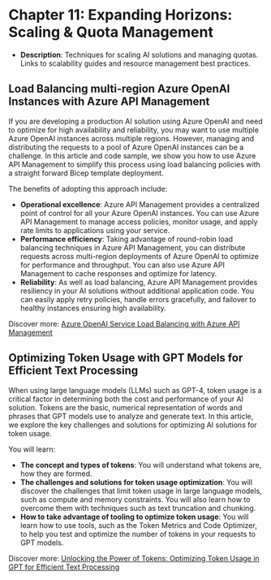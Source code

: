# Chapter 11: Expanding Horizons: Scaling & Quota Management

- **Description**: Techniques for scaling AI solutions and managing quotas. Links to scalability guides and resource management best practices.

## Load Balancing multi-region Azure OpenAI Instances with Azure API Management

If you are developing a production AI solution using Azure OpenAI and need to optimize for high availability and reliability, you may want to use multiple Azure OpenAI instances across multiple regions. However, managing and distributing the requests to a pool of Azure OpenAI instances can be a challenge. In this article and code sample, we show you how to use Azure API Management to simplify this process using load balancing policies with a straight forward Bicep template deployment.

The benefits of adopting this approach include:

- **Operational excellence**: Azure API Management provides a centralized point of control for all your Azure OpenAI instances. You can use Azure API Management to manage access policies, monitor usage, and apply rate limits to applications using your service.
- **Performance efficiency**: Taking advantage of round-robin load balancing techniques in Azure API Management, you can distribute requests across multi-region deployments of Azure OpenAI to optimize for performance and throughput. You can also use Azure API Management to cache responses and optimize for latency.
- **Reliability**: As well as load balancing, Azure API Management provides resiliency in your AI solutions without additional application code. You can easily apply retry policies, handle errors gracefully, and failover to healthy instances ensuring high availability.

Discover more: [Azure OpenAI Service Load Balancing with Azure API Management](https://learn.microsoft.com/en-gb/samples/azure-samples/azure-openai-apim-load-balancing/azure-openai-service-load-balancing-with-azure-api-management/)

## Optimizing Token Usage with GPT Models for Efficient Text Processing

When using large language models (LLMs) such as GPT-4, token usage is a critical factor in determining both the cost and performance of your AI solution. Tokens are the basic, numerical representation of words and phrases that GPT models use to analyze and generate text. In this article, we explore the key challenges and solutions for optimizing AI solutions for token usage.

You will learn:

- **The concept and types of tokens**: You will understand what tokens are, how they are formed.
- **The challenges and solutions for token usage optimization**: You will discover the challenges that limit token usage in large language models, such as compute and memory constraints. You will also learn how to overcome them with techniques such as text truncation and chunking.
- **How to take advantage of tooling to optimize token usage**: You will learn how to use tools, such as the Token Metrics and Code Optimizer, to help you test and optimize the number of tokens in your requests to GPT models.

Discover more: [Unlocking the Power of Tokens: Optimizing Token Usage in GPT for Efficient Text Processing](https://techcommunity.microsoft.com/t5/healthcare-and-life-sciences/unlocking-the-power-of-tokens-optimizing-token-usage-in-gpt-for/ba-p/3826665)
